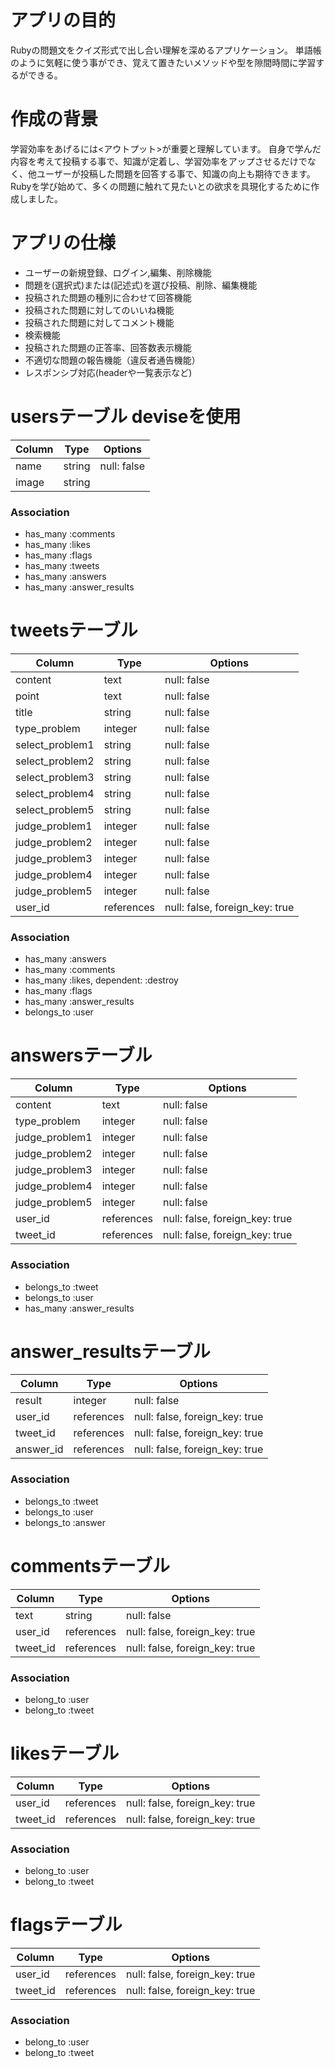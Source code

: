 # アプリの目的
Rubyの問題文をクイズ形式で出し合い理解を深めるアプリケーション。
単語帳のように気軽に使う事ができ、覚えて置きたいメソッドや型を隙間時間に学習するができる。

# 作成の背景

学習効率をあげるには<アウトプット>が重要と理解しています。
自身で学んだ内容を考えて投稿する事で、知識が定着し、学習効率をアップさせるだけでなく、他ユーザーが投稿した問題を回答する事で、知識の向上も期待できます。
Rubyを学び始めて、多くの問題に触れて見たいとの欲求を具現化するために作成しました。


# アプリの仕様
- ユーザーの新規登録、ログイン,編集、削除機能
- 問題を(選択式)または(記述式)を選び投稿、削除、編集機能
- 投稿された問題の種別に合わせて回答機能
- 投稿された問題に対してのいいね機能
- 投稿された問題に対してコメント機能
- 検索機能
- 投稿された問題の正答率、回答数表示機能
- 不適切な問題の報告機能（違反者通告機能）
- レスポンシブ対応(headerや一覧表示など)


# usersテーブル deviseを使用

|Column|Type|Options|
|------|----|-------|
|name|string|null: false|
|image|string||

### Association
- has_many :comments
- has_many :likes
- has_many :flags
- has_many :tweets
- has_many :answers
- has_many :answer_results

# tweetsテーブル

|Column|Type|Options|
|------|----|-------|
|content|text|null: false|
|point|text|null: false|
|title|string|null: false|
|type_problem|integer|null: false|
|select_problem1|string|null: false|
|select_problem2|string|null: false|
|select_problem3|string|null: false|
|select_problem4|string|null: false|
|select_problem5|string|null: false|
|judge_problem1|integer|null: false|
|judge_problem2|integer|null: false|
|judge_problem3|integer|null: false|
|judge_problem4|integer|null: false|
|judge_problem5|integer|null: false|
|user_id|references|null: false, foreign_key: true|



### Association
- has_many :answers
- has_many :comments
- has_many :likes, dependent: :destroy
- has_many :flags
- has_many :answer_results
- belongs_to :user


# answersテーブル

|Column|Type|Options|
|------|----|-------|
|content|text|null: false|
|type_problem|integer|null: false|
|judge_problem1|integer|null: false|
|judge_problem2|integer|null: false|
|judge_problem3|integer|null: false|
|judge_problem4|integer|null: false|
|judge_problem5|integer|null: false|
|user_id|references|null: false, foreign_key: true|
|tweet_id|references|null: false, foreign_key: true|



### Association

- belongs_to :tweet
- belongs_to :user
- has_many :answer_results

# answer_resultsテーブル

|Column|Type|Options|
|------|----|-------|
|result|integer|null: false|
|user_id|references|null: false, foreign_key: true|
|tweet_id|references|null: false, foreign_key: true|
|answer_id|references|null: false, foreign_key: true|



### Association

- belongs_to :tweet
- belongs_to :user
- belongs_to :answer

# commentsテーブル

|Column|Type|Options|
|------|----|-------|
|text|string|null: false|
|user_id|references|null: false, foreign_key: true|
|tweet_id|references|null: false, foreign_key: true|

### Association
- belong_to :user
- belong_to :tweet

# likesテーブル

|Column|Type|Options|
|------|----|-------|
|user_id|references|null: false, foreign_key: true|
|tweet_id|references|null: false, foreign_key: true|

### Association
- belong_to :user
- belong_to :tweet

# flagsテーブル

|Column|Type|Options|
|------|----|-------|
|user_id|references|null: false, foreign_key: true|
|tweet_id|references|null: false, foreign_key: true|

### Association
- belong_to :user
- belong_to :tweet
